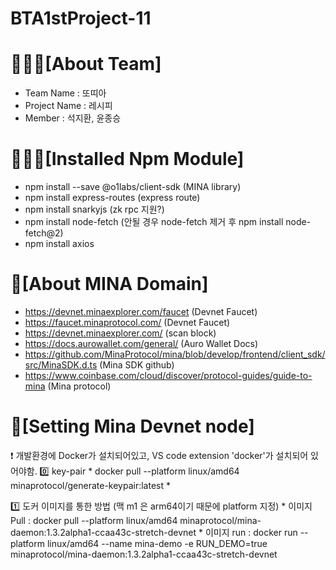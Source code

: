 # BTA1stProject-11

🧍🏻‍♂️[About Team]
===========================
  * Team Name : 또띠아 
  * Project Name : 레시피 
  * Member : 석지환, 윤종승

👨🏻‍💻[Installed Npm Module]
=======================
  * npm install --save @o1labs/client-sdk (MINA library)
  * npm install express-routes (express route)
  * npm install snarkyjs (zk rpc 지원?)
  * npm install node-fetch (안될 경우 node-fetch 제거 후 npm install node-fetch@2)
  * npm install axios


🧷[About MINA Domain]
====================
  * https://devnet.minaexplorer.com/faucet (Devnet Faucet)
  * https://faucet.minaprotocol.com/ (Devnet Faucet)
  * https://devnet.minaexplorer.com/ (scan block)
  * https://docs.aurowallet.com/general/ (Auro Wallet Docs)
  * https://github.com/MinaProtocol/mina/blob/develop/frontend/client_sdk/src/MinaSDK.d.ts (Mina SDK github)
  * https://www.coinbase.com/cloud/discover/protocol-guides/guide-to-mina (Mina protocol)

🔨[Setting Mina Devnet node]
============================
  ❗️ 개발환경에 Docker가 설치되어있고, VS code extension 'docker'가 설치되어 있어야함. 
  0️⃣ key-pair 
    * docker pull --platform linux/amd64 minaprotocol/generate-keypair:latest
    * 
  
  1️⃣ 도커 이미지를 통한 방법 (맥 m1 은 arm64이기 때문에 platform 지정)
    * 이미지 Pull : docker pull --platform linux/amd64 minaprotocol/mina-daemon:1.3.2alpha1-ccaa43c-stretch-devnet
    * 이미지 run : docker run --platform linux/amd64 --name mina-demo -e RUN_DEMO=true minaprotocol/mina-daemon:1.3.2alpha1-ccaa43c-stretch-devnet 

